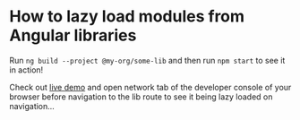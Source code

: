 # How to lazy load modules from Angular libraries

Run `ng build --project @my-org/some-lib` and then run `npm start` to see it in action!

Check out [live demo](https://tomastrajan.github.io/angular-lazy-lib-demo) and open
network tab of the developer console of your browser before navigation to the lib route
to see it being lazy loaded on navigation...
